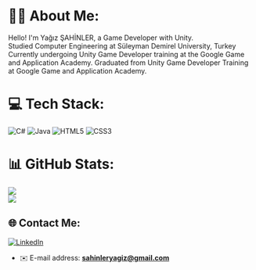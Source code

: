 # 🙋‍♂️ About Me:
Hello! I'm Yağız ŞAHİNLER, a Game Developer with Unity.<br>
Studied Computer Engineering at Süleyman Demirel University, Turkey<br>
Currently undergoing Unity Game Developer training at the  Google Game and Application Academy.
Graduated from Unity Game Developer Training at Google Game and Application Academy.

# 💻 Tech Stack:
![C#](https://img.shields.io/badge/c%23-%23239120.svg?style=for-the-badge&logo=csharp&logoColor=white) ![Java](https://img.shields.io/badge/java-%23ED8B00.svg?style=for-the-badge&logo=openjdk&logoColor=white) ![HTML5](https://img.shields.io/badge/html5-%23E34F26.svg?style=for-the-badge&logo=html5&logoColor=white) ![CSS3](https://img.shields.io/badge/css3-%231572B6.svg?style=for-the-badge&logo=css3&logoColor=white)
# 📊 GitHub Stats:
![](https://github-readme-stats.vercel.app/api?username=yagizsahinler&theme=react&hide_border=false&include_all_commits=false&count_private=false)<br/>
![](https://github-readme-stats.vercel.app/api/top-langs/?username=yagizsahinler&theme=react&hide_border=false&include_all_commits=false&count_private=false&layout=compact)

## 🌐 Contact Me:
[![LinkedIn](https://img.shields.io/badge/LinkedIn-%230077B5.svg?logo=linkedin&logoColor=white)](https://linkedin.com/in/https://www.linkedin.com/in/yagizsahinler/)<br/>
- ✉️ E-mail address: **sahinleryagiz@gmail.com**
<!-- Proudly created with GPRM ( https://gprm.itsvg.in ) -->
